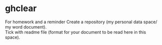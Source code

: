# ghclear
For homework and a reminder 
Create a repository (my personal data space/ my word document).  
Tick with readme file (format for your document to be read here in this space).
